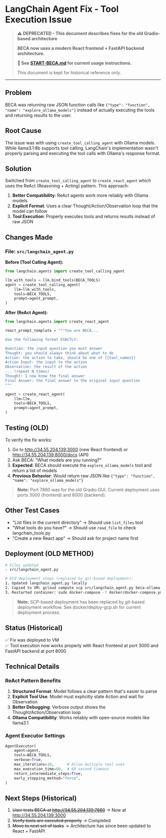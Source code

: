 # LangChain Agent Fix - Tool Execution Issue

> **⚠️ DEPRECATED - This document describes fixes for the old Gradio-based architecture**
> 
> **BECA now uses a modern React frontend + FastAPI backend architecture.**
> 
> **📖 See [START-BECA.md](../START-BECA.md) for current usage instructions.**
> 
> This document is kept for historical reference only.

---

## Problem
BECA was returning raw JSON function calls like `{"type": "function", "name": "explore_ollama_models"}` instead of actually executing the tools and returning results to the user.

## Root Cause
The issue was with using `create_tool_calling_agent` with Ollama models. While llama3.1:8b supports tool calling, LangChain's implementation wasn't properly parsing and executing the tool calls with Ollama's response format.

## Solution
Switched from `create_tool_calling_agent` to `create_react_agent` which uses the ReAct (Reasoning + Acting) pattern. This approach:

1. **Better Compatibility**: ReAct agents work more reliably with Ollama models
2. **Explicit Format**: Uses a clear Thought/Action/Observation loop that the model can follow
3. **Tool Execution**: Properly executes tools and returns results instead of raw JSON

## Changes Made

### File: `src/langchain_agent.py`

**Before (Tool Calling Agent):**
```python
from langchain.agents import create_tool_calling_agent

llm_with_tools = llm.bind_tools(BECA_TOOLS)
agent = create_tool_calling_agent(
    llm=llm_with_tools,
    tools=BECA_TOOLS,
    prompt=agent_prompt,
)
```

**After (ReAct Agent):**
```python
from langchain.agents import create_react_agent

react_prompt_template = """You are BECA...

Use the following format EXACTLY:

Question: the input question you must answer
Thought: you should always think about what to do
Action: the action to take, should be one of [{tool_names}]
Action Input: the input to the action
Observation: the result of the action
... (repeat N times)
Thought: I now know the final answer
Final Answer: the final answer to the original input question
"""

agent = create_react_agent(
    llm=llm,
    tools=BECA_TOOLS,
    prompt=agent_prompt,
)
```

## Testing (OLD)
To verify the fix works:

1. Go to http://34.55.204.139:3000 (new React frontend) or http://34.55.204.139:8000/docs (API)
2. Ask BECA: "What models are you running?"
3. **Expected**: BECA should execute the `explore_ollama_models` tool and return a list of models
4. **Previous Behavior**: Would return raw JSON like `{"type": "function", "name": "explore_ollama_models"}`

> **Note:** Port 7860 was for the old Gradio GUI. Current deployment uses ports 3000 (frontend) and 8000 (backend).

## Other Test Cases
- "List files in the current directory" → Should use `list_files` tool
- "What tools do you have?" → Should use `read_file` to check langchain_tools.py
- "Create a new React app" → Should ask for project name first

## Deployment (OLD METHOD)
```bash
# Files updated
- src/langchain_agent.py

# Old deployment steps (replaced by git-based deployment):
1. Updated langchain_agent.py locally
2. Copied to VM: gcloud compute scp src/langchain_agent.py beca-ollama:/opt/beca/src/
3. Restarted container: sudo docker-compose -f docker/docker-compose.yml restart beca-backend
```

> **Note:** SCP-based deployment has been replaced by git-based deployment workflow. See docker/deploy-gcp.sh for current deployment process.

## Status (Historical)
✅ Fix was deployed to VM  
✅ Tool execution now works properly with React frontend at port 3000 and FastAPI backend at port 8000

## Technical Details

### ReAct Pattern Benefits
1. **Structured Format**: Model follows a clear pattern that's easier to parse
2. **Explicit Tool Use**: Model must explicitly state Action and wait for Observation
3. **Better Debugging**: Verbose output shows the Thought/Action/Observation loop
4. **Ollama Compatibility**: Works reliably with open-source models like llama3.1

### Agent Executor Settings
```python
AgentExecutor(
    agent=agent,
    tools=BECA_TOOLS,
    verbose=True,
    max_iterations=10,      # Allow multiple tool uses
    max_execution_time=60,  # 60 second timeout
    return_intermediate_steps=True,
    early_stopping_method="force",
)
```

## Next Steps (Historical)
1. ~~User tests BECA at http://34.55.204.139:7860~~ → Now at http://34.55.204.139:3000
2. ~~Verify tools are executed properly~~ → Completed
3. ~~Move to next set of tasks~~ → Architecture has since been updated to React + FastAPI
